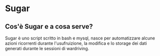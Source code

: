 # Sugar

## Cos'è Sugar e a cosa serve?

Sugar è uno script scritto in bash e mysql, nasce per automatizzare alcune azioni ricorrenti durante l'usufruizione, la modifica e lo storage dei dati generati durante le sessioni di wardriving.

